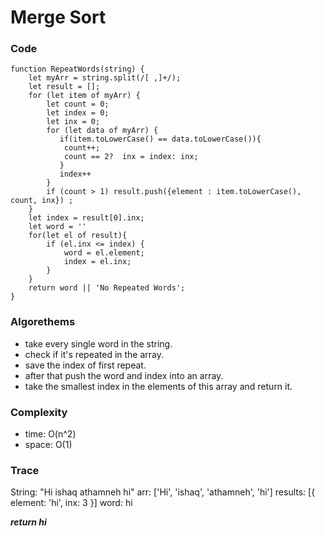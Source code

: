 # Merge Sort
### Code
```
function RepeatWords(string) {
    let myArr = string.split(/[ ,]+/);
    let result = [];
    for (let item of myArr) {
        let count = 0;
        let index = 0;
        let inx = 0;
        for (let data of myArr) {
           if(item.toLowerCase() == data.toLowerCase()){
            count++;
            count == 2?  inx = index: inx;
           } 
           index++
        }
        if (count > 1) result.push({element : item.toLowerCase(), count, inx}) ;
    }
    let index = result[0].inx;
    let word = ''
    for(let el of result){
        if (el.inx <= index) {
            word = el.element;
            index = el.inx;
        }
    }
    return word || 'No Repeated Words';
}
```
### Algorethems
- take every single word in the string.
- check if it's repeated in the array.
- save the index of first repeat.
- after that push the word and index into an array.
- take the smallest index in the elements of this array and return it.

### Complexity
* time: O(n^2)
* space: O(1)

### Trace
String: "Hi ishaq athamneh hi"
arr: ['Hi', 'ishaq', 'athamneh', 'hi']
results: [{
    element: 'hi',
    inx: 3
}]
word: hi

***return hi***